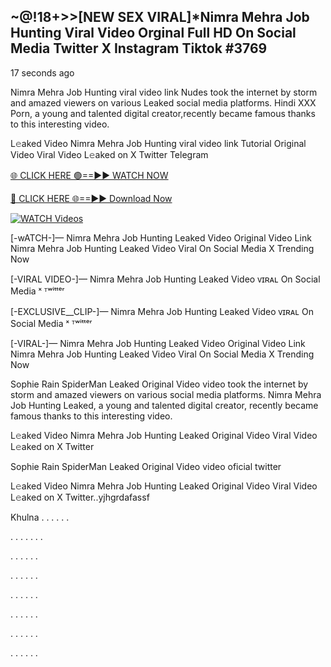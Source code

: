 ## ~@!18+>>[NEW SEX VIRAL]*Nimra Mehra Job Hunting Viral Video Orginal Full HD On Social Media Twitter X Instagram Tiktok #3769

17 seconds ago

Nimra Mehra Job Hunting viral video link Nudes took the internet by storm and amazed viewers on various Leaked social media platforms. Hindi XXX Porn, a young and talented digital creator,recently became famous thanks to this interesting video.

L𝚎aked Video Nimra Mehra Job Hunting viral video link Tutorial Original Video Viral Video L𝚎aked on X Twitter Telegram

[🌐 CLICK HERE 🟢==►► WATCH NOW](https://dekho-ki-hoy-07-2k25.blogspot.com/2025/01/viral-tv.html)

[🔴 CLICK HERE 🌐==►► Download Now](https://dekho-ki-hoy-07-2k25.blogspot.com/2025/01/viral-tv.html)

[![WATCH Videos](https://i.imgur.com/ydURGbz.png)](https://dekho-ki-hoy-07-2k25.blogspot.com/2025/01/viral-tv.html)

[-wATCH-]— Nimra Mehra Job Hunting Leaked Video Original Video Link Nimra Mehra Job Hunting Leaked Video Viral On Social Media X Trending Now

[-VIRAL VIDEO-]— Nimra Mehra Job Hunting Leaked Video ᴠɪʀᴀʟ On Social Media ˣ ᵀʷⁱᵗᵗᵉʳ

[-EXCLUSIVE__CLIP-]— Nimra Mehra Job Hunting Leaked Video ᴠɪʀᴀʟ On Social Media ˣ ᵀʷⁱᵗᵗᵉʳ

[-VIRAL-]— Nimra Mehra Job Hunting Leaked Video Original Video Link Nimra Mehra Job Hunting Leaked Video Viral On Social Media X Trending Now

Sophie Rain SpiderMan Leaked Original Video video took the internet by storm and amazed viewers on various social media platforms. Nimra Mehra Job Hunting Leaked, a young and talented digital creator, recently became famous thanks to this interesting video.

L𝚎aked Video Nimra Mehra Job Hunting Leaked Original Video Viral Video L𝚎aked on X Twitter

Sophie Rain SpiderMan Leaked Original Video video oficial twitter

L𝚎aked Video Nimra Mehra Job Hunting Leaked Original Video Viral Video L𝚎aked on X Twitter..yjhgrdafassf

Khulna
.
.
.
.
.
.

.
.
.
.
.
.
.

.
.
.
.
.
.

.
.
.
.
.
.

.
.
.
.
.
.

.
.
.
.
.
.

.
.
.
.
.
.

.
.
.
.
.
.